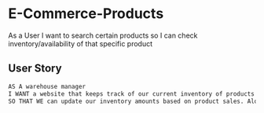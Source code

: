 # E-Commerce-Products
As a User I want to search certain products so I can check inventory/availability of that specific product

## User Story

```md
AS A warehouse manager
I WANT a website that keeps track of our current inventory of products
SO THAT WE can update our inventory amounts based on product sales. Along with allowing the users(sales team or management) to create new accounts for team members and create/delete new/existing products listed on the site
```